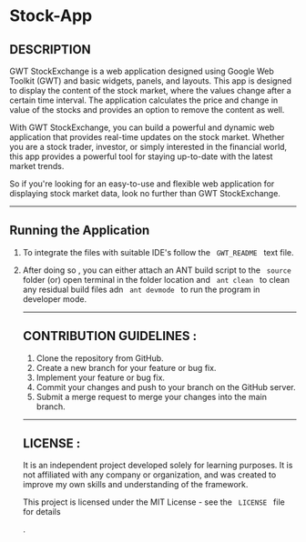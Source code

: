 # Stock-App

## DESCRIPTION

GWT StockExchange is a web application designed using Google Web Toolkit (GWT) and basic widgets, panels, and layouts. This app is designed to display the content of the stock market, where the values change after a certain time interval. The application calculates the price and change in value of the stocks and provides an option to remove the content as well.

With GWT StockExchange, you can build a powerful and dynamic web application that provides real-time updates on the stock market. Whether you are a stock trader, investor, or simply interested in the financial world, this app provides a powerful tool for staying up-to-date with the latest market trends.

So if you're looking for an easy-to-use and flexible web application for displaying stock market data, look no further than GWT StockExchange.

---

## Running the Application 
<ol>
 <li> To integrate the files with suitable IDE's follow the <code> GWT_README </code> text file. 
  <li> <p> After doing so , you can either attach an ANT build script to the <code> source </code> folder (or) open 
    terminal in the folder location and <code> ant clean </code> to clean any residual build files adn <code> ant devmode </code> to run the program in developer mode. </p>

---

## CONTRIBUTION GUIDELINES :
<ol>
<li> Clone the repository from GitHub.
<li> Create a new branch for your feature or bug fix.
<li> Implement your feature or bug fix.
<li> Commit your changes and push to your branch on the GitHub server.
<li> Submit a merge request to merge your changes into the main branch.
</li>
</ol>

---
    
## LICENSE :
 It is an independent project developed solely for learning purposes. It is not affiliated with any company or organization, and was created to improve my own skills and understanding of the framework.
<p> This project is licensed under the MIT License - see the <code> LICENSE </code> file for details </p>.
